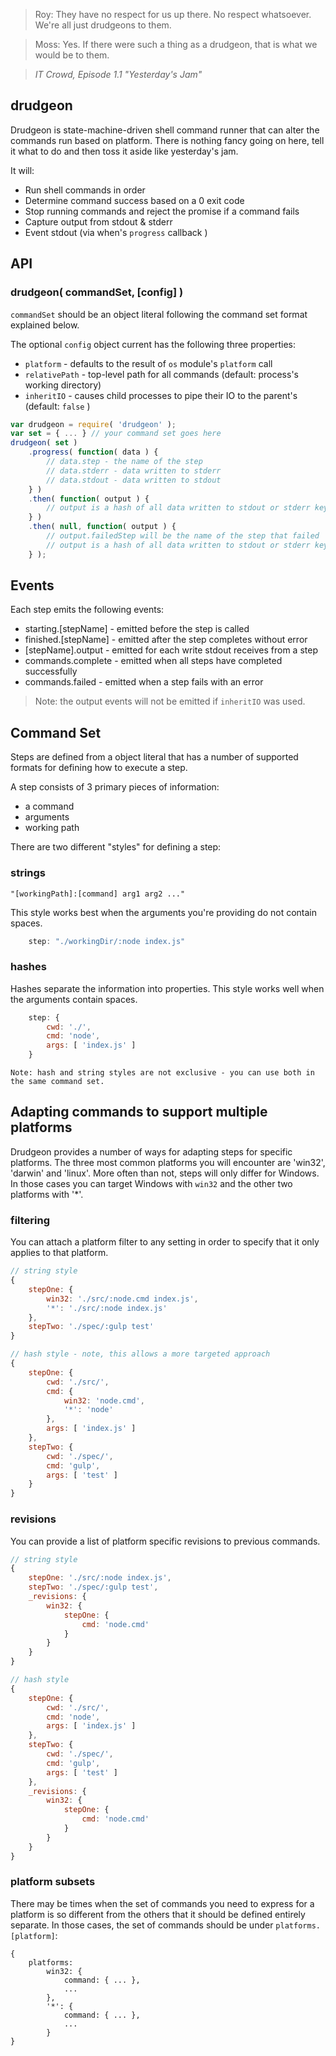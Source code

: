 > Roy: They have no respect for us up there. No respect whatsoever. We're all just drudgeons to them.

> Moss: Yes. If there were such a thing as a drudgeon, that is what we would be to them.

> _IT Crowd, Episode 1.1 "Yesterday's Jam"_

## drudgeon
Drudgeon is state-machine-driven shell command runner that can alter the commands run based on platform. There is nothing fancy going on here, tell it what to do and then toss it aside like yesterday's jam.

It will:
 * Run shell commands in order
 * Determine command success based on a 0 exit code
 * Stop running commands and reject the promise if a command fails
 * Capture output from stdout & stderr
 * Event stdout (via when's `progress` callback )

## API

### drudgeon( commandSet, [config] )
`commandSet` should be an object literal following the command set format explained below.

The optional `config` object current has the following three properties:

 * `platform` - defaults to the result of `os` module's `platform` call
 * `relativePath` - top-level path for all commands (default: process's working directory)
 * `inheritIO` - causes child processes to pipe their IO to the parent's (default: `false` )

```javascript
var drudgeon = require( 'drudgeon' );
var set = { ... } // your command set goes here
drudgeon( set )
	.progress( function( data ) {
		// data.step - the name of the step
		// data.stderr - data written to stderr
		// data.stdout - data written to stdout
	} )
	.then( function( output ) {
		// output is a hash of all data written to stdout or stderr keyed by step name
	} )
	.then( null, function( output ) {
		// output.failedStep will be the name of the step that failed
		// output is a hash of all data written to stdout or stderr keyed by step name
	} );
```

## Events
Each step emits the following events:

 * starting.[stepName] - emitted before the step is called
 * finished.[stepName] - emitted after the step completes without error
 * [stepName].output - emitted for each write stdout receives from a step
 * commands.complete - emitted when all steps have completed successfully
 * commands.failed - emitted when a step fails with an error

> Note: the output events will not be emitted if `inheritIO` was used.

## Command Set
Steps are defined from a object literal that has a number of supported formats for defining how to execute a step.

A step consists of 3 primary pieces of information:
 * a command
 * arguments
 * working path

There are two different "styles" for defining a step:

### strings
	"[workingPath]:[command] arg1 arg2 ..."
This style works best when the arguments you're providing do not contain spaces.

```javascript
	step: "./workingDir/:node index.js"
```

### hashes
Hashes separate the information into properties. This style works well when the arguments contain spaces.
```javascript
	step: {
		cwd: './',
		cmd: 'node',
		args: [ 'index.js' ]
	}
```

	Note: hash and string styles are not exclusive - you can use both in the same command set.

## Adapting commands to support multiple platforms
Drudgeon provides a number of ways for adapting steps for specific platforms. The three most common platforms you will encounter are 'win32', 'darwin' and 'linux'. More often than not, steps will only differ for Windows. In those cases you can target Windows with `win32` and the other two platforms with '*'.

### filtering
You can attach a platform filter to any setting in order to specify that it only applies to that platform.

```javascript
// string style
{
	stepOne: {
		win32: './src/:node.cmd index.js',
		'*': './src/:node index.js'
	},
	stepTwo: './spec/:gulp test'
}

// hash style - note, this allows a more targeted approach
{
	stepOne: {
		cwd: './src/',
		cmd: {
			win32: 'node.cmd',
			'*': 'node'
		},
		args: [ 'index.js' ]
	},
	stepTwo: {
		cwd: './spec/',
		cmd: 'gulp',
		args: [ 'test' ]
	}
}

```

### revisions
You can provide a list of platform specific revisions to previous commands.

```javascript
// string style
{
	stepOne: './src/:node index.js',
	stepTwo: './spec/:gulp test',
	_revisions: {
		win32: {
			stepOne: {
				cmd: 'node.cmd'
			}
		}
	}
}

// hash style
{
	stepOne: {
		cwd: './src/',
		cmd: 'node',
		args: [ 'index.js' ]
	},
	stepTwo: {
		cwd: './spec/',
		cmd: 'gulp',
		args: [ 'test' ]
	},
	_revisions: {
		win32: {
			stepOne: {
				cmd: 'node.cmd'
			}
		}
	}
}

```

### platform subsets
There may be times when the set of commands you need to express for a platform is so different from the others that it should be defined entirely separate. In those cases, the set of commands should be under `platforms.[platform]`:

```
{
	platforms:
		win32: {
			command: { ... },
			...
		},
		'*': {
			command: { ... },
			...
		}
}
```
